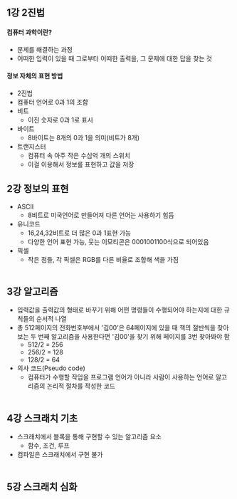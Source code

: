 
## 1강 2진법
#### 컴퓨터 과학이란?
- 문제를 해결하는 과정
- 어떠한 입력이 있을 때 그로부터 어떠한 출력을, 그 문제에 대한 답을 찾는 것


#### 정보 자체의 표현 방법
- 2진법 
 - 컴퓨터 언어로 0과 1의 조함
- 비트 
   - 이진 숫자로 0과 1로 표시
- 바이트 
   - 8바이트는 8개의 0과 1을 의미(비트가 8개)
- 트랜지스터
   - 컴퓨터 속 아주 작은 수십억 개의 스위치
   - 이걸 이용해서 정보를 표현하고 값을 저장

## 2강 정보의 표현
- ASCII 
    - 8비트로 미국언어로 만들어져 다른 언어는 사용하기 힘듬
- 유니코드 
    - 16,24,32비트로 더 많은 0과 1표현 가능
    - 다양한 언어 표현 가능, 웃는 이모티콘은 0001001100식으로 되어있음
- 픽셀 
    - 작은 점들, 각 픽셀은 RGB를 다른 비율로 조합해 색을 가짐<br><br>


## 3강 알고리즘
- 입력값을 출력값의 형태로 바꾸기 위해 어떤 명령들이 수행되어야 하는지에 대한 규칙들의 순서적 나열
- 총 512페이지의 전화번호부에서 '김00'은 64페이지에 있을 때 책의 절반씩을 찾아보는 두 번째 알고리즘을 사용한다면
'김00'을 찾기 위해 페이지를 3번 찾아봐야 함
    - 512/2 = 256
    - 256/2 = 128
    - 128/2 = 64
- 의사 코드(Pseudo code)
    - 컴퓨터가 수행할 작업을 프로그램 언어가 아니라 사람이 사용하는 언어로 알고리즘의 논리적 절차를 작성한 코드<br><br>

## 4강 스크래치 기초
- 스크래치에서 블록을 통해 구현할 수 있는 알고리즘 요소
    - 함수, 조건, 루프
- 컴파일은 스크래치에서 구현 불가<br><br>
## 5강 스크래치 심화
